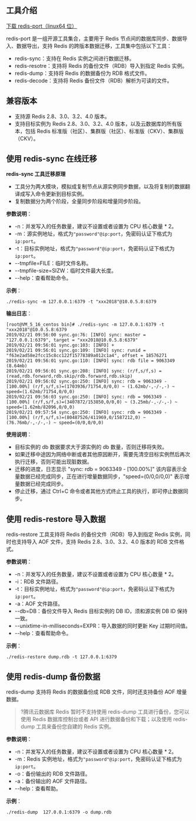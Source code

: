 ## 工具介绍
[下载 redis-port（linux64 位）](https://main.qcloudimg.com/raw/47154504189a8941250f57b60f1e2fcb/redis-port.tgz)

redis-port 是一组开源工具集合，主要用于 Redis 节点间的数据库同步、数据导入、数据导出，支持 Redis 的跨版本数据迁移，工具集中包括以下工具：
- redis-sync：支持在 Redis 实例之间进行数据迁移。
- redis-resotre：支持将 Redis 的备份文件（RDB）导入到指定 Redis 实例。
- redis-dump：支持将 Redis 的数据备份为 RDB 格式文件。
- redis-decode：支持将 Redis 备份文件（RDB）解析为可读的文件。

## 兼容版本
- 支持源 Redis 2.8、3.0、3.2、4.0 版本。
- 支持目标实例为 Redis 2.8、3.0、3.2、4.0 版本，以及云数据库的所有版本，包括 Redis 标准版（社区）、集群版（社区）、标准版（CKV）、集群版（CKV）。


## 使用 redis-sync 在线迁移
**redis-sync 工具迁移原理**
- 工具分为两大模块，模拟成复制节点从源实例同步数据，以及将复制的数据翻译成写入命令更新到目标实例。
- 复制数据分为两个阶段，全量同步阶段和增量同步阶段。

**参数说明**：
- -n：并发写入的任务数量，建议不设置或者设置为 CPU 核心数量 * 2。
- -m：源实例地址，格式为`"password"@ip:port`，免密码认证下格式为`ip:port`。
- -t：目标实例地址，格式为`"password"@ip:port`，免密码认证下格式为`ip:port`。
- --tmpfile=FILE：临时文件名称。
- --tmpfile-size=SIZW：临时文件最大长度。
- --help：查看帮助命令。

**示例**：
```
./redis-sync -m 127.0.0.1:6379 -t "xxx2018"@10.0.5.8:6379
```

**输出日志**：

```
[root@VM_5_16_centos bin]# ./redis-sync -m 127.0.0.1:6379 -t "xxx2018"@10.0.5.8:6379
2019/02/21 09:56:00 sync.go:76: [INFO] sync: master = "127.0.0.1:6379", target = "xxx2018@10.0.5.8:6379"
2019/02/21 09:56:01 sync.go:103: [INFO] +
2019/02/21 09:56:01 sync.go:109: [INFO] sync: runid = "f63e2ad58e2fcc15c8cc122f15778389a012c1a4", offset = 18576271
2019/02/21 09:56:01 sync.go:110: [INFO] sync: rdb file = 9063349 (8.64mb)
2019/02/21 09:56:01 sync.go:208: [INFO] sync: (r/f,s/f,s) = (read,rdb.forward,rdb.skip/rdb.forward,rdb.skip)
2019/02/21 09:56:02 sync.go:250: [INFO] sync: rdb = 9063349 - [100.00%] (r/f,s/f,s)=(1703936/71754,0/0,0) ~ (1.62mb/-,-/-,-) ~ speed=(1.62mb/71754,0/0,0)
2019/02/21 09:56:03 sync.go:250: [INFO] sync: rdb = 9063349 - [100.00%] (r/f,s/f,s)=(3407872/153850,0/0,0) ~ (3.25mb/-,-/-,-) ~ speed=(1.62mb/82096,0/0,0)
2019/02/21 09:57:54 sync.go:250: [INFO] sync: rdb = 9063349 - [100.00%] (r/f,s/f,s)=(80487526/411969,0/1587212,0) ~  (76.76mb/-,-/-,-) ~ speed=(0/0,0/0,0)
```

**使用说明**：
- 目标实例的 db 数据要求大于源实例的 db 数量，否则迁移将失败。
- 如果迁移中途因为网络中断或者其他原因断开，需要先清空目标实例然后再次执行迁移，否则可能出现脏数据。
- 迁移的进度，日志显示 "sync: rdb = 9063349 - [100.00%]" 该内容表示全量数据已经完成同步，正在进行增量数据同步，"speed=(0/0,0/0,0)" 表示增量数据已经完成同步。
- 停止迁移，通过 Ctrl+C 命令或者其他方式终止工具的执行，即可停止数据同步。

## 使用 redis-restore 导入数据
redis-restore 工具支持将 Redis 的备份文件（RDB）导入到指定 Redis 实例，同时也支持导入 AOF 文件，支持 Redis 2.8、3.0、3.2、4.0 版本的 RDB 文件格式。

**参数说明**：
- -n：并发写入的任务数量，建议不设置或者设置为 CPU 核心数量 * 2。
- -i：RDB 文件路径。
- -t：目标实例地址，格式为`"password"@ip:port`，免密码认证下格式为`ip:port`。
- -a：AOF 文件路径。
- --db=DB：备份文件导入 Redis 目标实例的 DB ID，须和源实例 DB ID 保持一致。
- --unixtime-in-milliseconds=EXPR：导入数据的同时更新 Key 过期时间值。
- --help：查看帮助命令。

**示例**：
```
./redis-restore dump.rdb -t 127.0.0.1:6379
```


## 使用 redis-dump 备份数据
redis-dump 支持将 Redis 的数据备份成 RDB 文件，同时还支持备份 AOF 增量数据。
>?腾讯云数据库 Redis 暂时不支持使用 redis-dump 工具进行备份，您可以使用 Redis 数据库控制台或者 API 进行数据备份和下载；以及使用 redis-dump 工具来备份您自建的 Redis 实例。

**参数说明**：
- -n：并发写入的任务数量，建议不设置或者设置为 CPU 核心数量 * 2。
- -m：Redis 实例地址，格式为`"password"@ip:port`，免密码认证下格式为`ip:port`。
- -o：备份输出的 RDB 文件路径。
- -a：备份输出的 AOF 文件路径。
- --help：查看帮助。

**示例**：
```
./redis-dump  127.0.0.1:6379 -o dump.rdb
```

